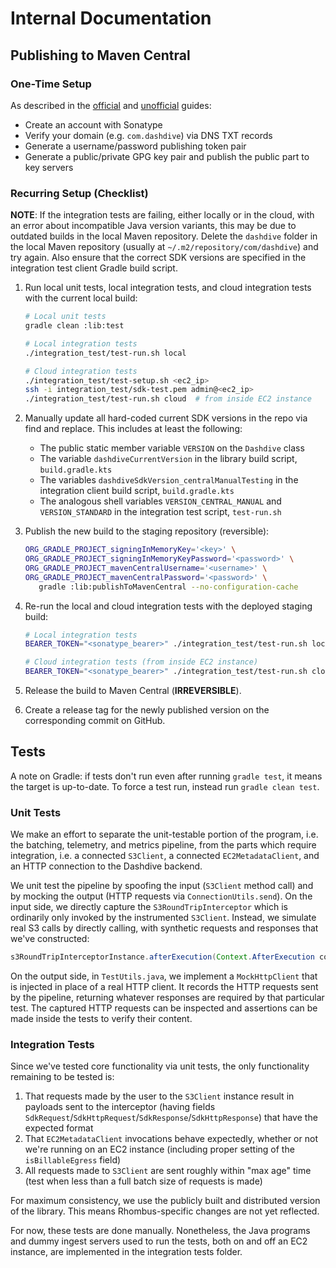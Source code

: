 # Internal Documentation

## Publishing to Maven Central

### One-Time Setup

As described in the [official](https://central.sonatype.org/publish/publish-guide/) and [unofficial](https://madhead.me/posts/no-bullshit-maven-publish/) guides:

- Create an account with Sonatype
- Verify your domain (e.g. `com.dashdive`) via DNS TXT records
- Generate a username/password publishing token pair
- Generate a public/private GPG key pair and publish the public part to key servers

### Recurring Setup (Checklist)

**NOTE**: If the integration tests are failing, either locally or in the cloud, with an error about incompatible Java version variants, this may be due to outdated builds in the local Maven repository. Delete the `dashdive` folder in the local Maven repository (usually at `~/.m2/repository/com/dashdive`) and try again. Also ensure that the correct SDK versions are specified in the integration test client Gradle build script.

1. Run local unit tests, local integration tests, and cloud integration tests with the current local build:

   ```bash
   # Local unit tests
   gradle clean :lib:test

   # Local integration tests
   ./integration_test/test-run.sh local

   # Cloud integration tests
   ./integration_test/test-setup.sh <ec2_ip>
   ssh -i integration_test/sdk-test.pem admin@<ec2_ip>
   ./integration_test/test-run.sh cloud  # from inside EC2 instance
   ```

1. Manually update all hard-coded current SDK versions in the repo via find and replace. This includes at least the following:

   - The public static member variable `VERSION` on the `Dashdive` class
   - The variable `dashdiveCurrentVersion` in the library build script, `build.gradle.kts`
   - The variables `dashdiveSdkVersion_centralManualTesting` in the integration client build script, `build.gradle.kts`
   - The analogous shell variables `VERSION_CENTRAL_MANUAL` and `VERSION_STANDARD` in the integration test script, `test-run.sh`

1. Publish the new build to the staging repository (reversible):

   ```bash
   ORG_GRADLE_PROJECT_signingInMemoryKey='<key>' \
   ORG_GRADLE_PROJECT_signingInMemoryKeyPassword='<password>' \
   ORG_GRADLE_PROJECT_mavenCentralUsername='<username>' \
   ORG_GRADLE_PROJECT_mavenCentralPassword='<password>' \
      gradle :lib:publishToMavenCentral --no-configuration-cache
   ```

1. Re-run the local and cloud integration tests with the deployed staging build:

   ```bash
   # Local integration tests
   BEARER_TOKEN="<sonatype_bearer>" ./integration_test/test-run.sh local -c

   # Cloud integration tests (from inside EC2 instance)
   BEARER_TOKEN="<sonatype_bearer>" ./integration_test/test-run.sh cloud -c
   ```

1. Release the build to Maven Central (**IRREVERSIBLE**).

1. Create a release tag for the newly published version on the corresponding commit on GitHub.

## Tests

A note on Gradle: if tests don't run even after running `gradle test`, it means the target is up-to-date. To force a test run, instead run `gradle clean test`.

### Unit Tests

We make an effort to separate the unit-testable portion of the program, i.e. the batching, telemetry, and metrics pipeline, from the parts which require integration, i.e. a connected `S3Client`, a connected `EC2MetadataClient`, and an HTTP connection to the Dashdive backend.

We unit test the pipeline by spoofing the input (`S3Client` method call) and by mocking the output (HTTP requests via `ConnectionUtils.send`). On the input side, we directly capture the `S3RoundTripInterceptor` which is ordinarily only invoked by the instrumented `S3Client`. Instead, we simulate real S3 calls by directly calling, with synthetic requests and responses that we've constructed:

```java
s3RoundTripInterceptorInstance.afterExecution(Context.AfterExecution context, ExecutionAttributes executionAttributes)
```

On the output side, in `TestUtils.java`, we implement a `MockHttpClient` that is injected in place of a real HTTP client. It records the HTTP requests sent by the pipeline, returning whatever responses are required by that particular test. The captured HTTP requests can be inspected and assertions can be made inside the tests to verify their content.

### Integration Tests

Since we've tested core functionality via unit tests, the only functionality remaining to be tested is:

1. That requests made by the user to the `S3Client` instance result in payloads sent to the interceptor (having fields `SdkRequest`/`SdkHttpRequest`/`SdkResponse`/`SdkHttpResponse`) that have the expected format
1. That `EC2MetadataClient` invocations behave expectedly, whether or not we're running on an EC2 instance (including proper setting of the `isBillableEgress` field)
1. All requests made to `S3Client` are sent roughly within "max age" time (test when less than a full batch size of requests is made)

For maximum consistency, we use the publicly built and distributed version of the library. This means Rhombus-specific changes are not yet reflected.

For now, these tests are done manually. Nonetheless, the Java programs and dummy ingest servers used to run the tests, both on and off an EC2 instance, are implemented in the integration tests folder.
